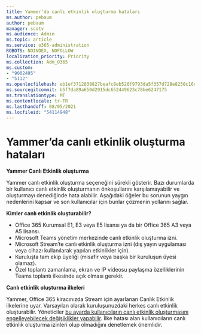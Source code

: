 ```yaml
---
title: Yammer’da canlı etkinlik oluşturma hataları
ms.author: pebaum
author: pebaum
manager: scotv
ms.audience: Admin
ms.topic: article
ms.service: o365-administration
ROBOTS: NOINDEX, NOFOLLOW
localization_priority: Priority
ms.collection: Adm_O365
ms.custom:
- "9002495"
- "5112"
ms.openlocfilehash: eb1ef3712038827beafc8eb520f9793da5f357d728e8250c16d88a99b8b5fe20
ms.sourcegitcommit: b5f7da89a650d2915dc652449623c78be6247175
ms.translationtype: MT
ms.contentlocale: tr-TR
ms.lasthandoff: 08/05/2021
ms.locfileid: "54114948"
---
```

# <a name="live-events-in-yammer-creation-errors"></a>Yammer’da canlı etkinlik oluşturma hataları

**Yammer Canlı Etkinlik oluşturma**

Yammer canlı etkinlik oluşturma seçeneğini sürekli gösterir. Bazı durumlarda bir kullanıcı canlı etkinlik oluşturmanın önkoşullarını karşılamayabilir ve oluşturmayı denediğinde hata alabilir. Aşağıdaki öğeler bu sorunun yaygın nedenlerini kapsar ve son kullanıcılar için bunlar çözmenin yollarını sağlar.

**Kimler canlı etkinlik oluşturabilir?**
- Office 365 Kurumsal E1, E3 veya E5 lisansı ya da bir Office 365 A3 veya A5 lisansı.
- Microsoft Teams yönetim merkezinde canlı etkinlik oluşturma izni.
- Microsoft Stream’te canlı etkinlik oluşturma izni (dış yayın uygulaması veya cihazı kullanılarak yapılan etkinlikler için).
- Kuruluşta tam ekip üyeliği (misafir veya başka bir kuruluşun üyesi olamaz).
- Özel toplantı zamanlama, ekran ve IP videosu paylaşma özelliklerinin Teams toplantı ilkesinde açık olması gerekir.

**Canlı etkinlik oluşturma ilkeleri**

Yammer, Office 365 kiracınızda Stream için ayarlanan Canlık Etkinlik ilkelerine uyar. Varsayılan olarak kuruluşunuzdaki herkes canlı etkinlik oluşturabilir. Yöneticiler [bu ayarda kullanıcıların canlı etkinlik oluşturmasını engelleyebilecek değişiklikler yapabilir](https://docs.microsoft.com/stream/live-event-administration#enabling-and-restricting-users-to-creating). İlke hatası alan kullanıcıların canlı etkinlik oluşturma izinleri olup olmadığını denetlemek önemlidir.
